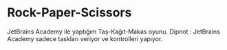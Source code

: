 # Rock-Paper-Scissors
JetBrains Academy ile yaptığım Taş-Kağıt-Makas oyunu.
Dipnot : JetBrains Academy sadece taskları veriyor ve kontrolleri yapıyor.
